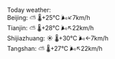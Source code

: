 Today weather:  
Beijing: ⛅️  🌡️+25°C 🌬️↙7km/h  
Tianjin: ⛅️  🌡️+28°C 🌬️↖22km/h  
Shijiazhuang: ☀️ 🌡️+30°C 🌬️←7km/h  
Tangshan: ⛅️  🌡️+27°C 🌬️↖22km/h  
